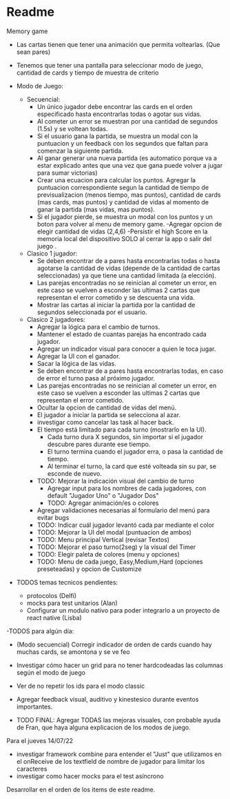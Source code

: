 #  Readme


Memory game

- Las cartas tienen que tener una animación que permita voltearlas. (Que sean pares)
- Tenemos que tener una pantalla para seleccionar modo de juego, cantidad de cards y tiempo de muestra de criterio

- Modo de Juego:
    - Secuencial:
        - Un único jugador debe encontrar las cards en el orden especificado hasta encontrarlas todas o agotar sus vidas.
        - Al cometer un error se muestran por una cantidad de segundos (1.5s) y se voltean todas.
        - Si el usuario gana la partida, se muestra un modal con la puntuacion y un feedback con los segundos que faltan para comenzar la siguiente partida.
        - Al ganar generar una nueva partida (es automatico porque va a estar explicado antes que una vez que gana puede volver a jugar para sumar victorias) 
        - Crear una ecuacion para calcular los puntos. Agregar la puntuacion correspondiente segun la cantidad de tiempo de previsualizacion (menos tiempo, mas puntos), cantidad de cards (mas cards, mas puntos) y cantidad de vidas al momento de ganar la partida (mas vidas, mas puntos).
        - Si el jugador pierde, se muestra un modal con los puntos y un boton para volver al menu de memory game.
        -Agregar opcion de elegir cantidad de vidas (2,4,6)
        -Persistir el high Score en la memoria local del dispositivo SOLO al cerrar la app o salir del juego .
    - Clasico 1 jugador:
        - Se deben encontrar de a pares hasta encontrarlas todas o hasta agotarse la cantidad de vidas (depende de la cantidad de cartas seleccionadas) ya que tiene una cantidad limitada (a elección).
        - Las parejas encontradas no se reinician al cometer un error, en este caso se vuelven a esconder las ultimas 2 cartas que representan el error cometido y se descuenta una vida.
        - Mostrar las cartas al iniciar la partida por la cantidad de segundos seleccionada por el usuario.
    - Clasico 2 jugadores: 
        - Agregar la lógica para el cambio de turnos.
        - Mantener el estado de cuantas parejas ha encontrado cada jugador.
        - Agregar un indicador visual para conocer a quien le toca jugar.
        - Agregar la UI con el ganador.
        - Sacar la lógica de las vidas.
        - Se deben encontrar de a pares hasta encontrarlas todas, en caso de error el turno pasa al próximo jugador.
        - Las parejas encontradas no se reinician al cometer un error, en este caso se vuelven a esconder las ultimas 2 cartas que representan el error cometido.
        - Ocultar la opcion de cantidad de vidas del menú.
        - El jugador a iniciar la partida se selecciona al azar.
        - investigar como cancelar las task al hacer back.
        - El tiempo está limitado para cada turno (mostrarlo en la UI).
            - Cada turno dura X segundos, sin importar si el jugador descubre pares durante ese tiempo.
            - El turno termina cuando el jugador erra, o pasa la cantidad de tiempo.
            - Al terminar el turno, la card que esté volteada sin su par, se esconde de nuevo.
        - TODO: Mejorar la indicación visual del cambio de turno
            - Agregar input para los nombres de cada jugadores, con default "Jugador Uno" o "Jugador Dos"
            - TODO: Agregar animación/es o colores
        - Agregar validaciones necesarias al formulario del menú para evitar bugs
        - TODO: Indicar cuál jugador levantó cada par mediante el color
        - TODO: Mejorar la UI del modal (puntuacion de ambos)
        - TODO: Menu principal Vertical (revisar Textos)
        - TODO: Mejorar el paso turno(2seg) y la visual del Timer 
        - TODO: Elegir paleta de colores (menu y opciones)
        - TODO: Menu de cada juego, Easy,Medium,Hard (opciones preseteadas) y opcion de Customize

- TODOS temas tecnicos pendientes: 
    - protocolos (Delfi)
    - mocks para test unitarios (Alan)
    - Configurar un modulo nativo para poder integrarlo a un proyecto de react native (Lisba)

-TODOS para algún día:
- (Modo secuencial) Corregir indicador de orden de cards cuando hay muchas cards, se amontona y se ve feo
- Investigar cómo hacer un grid para no tener hardcodeadas las columnas según el modo de juego
- Ver de no repetir los ids para el modo classic
- Agregar feedback visual, auditivo y kinestesico durante eventos importantes.

- TODO FINAL: Agregar TODAS las mejoras visuales, con probable ayuda de Fran, que haya alguna explicacion de los modos de juego.

Para el jueves 14/07/22
- investigar framework combine para entender el "Just" que utilizamos en el onReceive de los textfield de nombre de jugador para limitar los caracteres
- investigar como hacer mocks para el test asíncrono

Desarrollar en el orden de los items de este readme.
